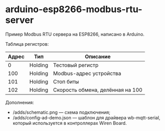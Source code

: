 # arduino-esp8266-modbus-rtu-server
Пример Modbus RTU сервера на ESP8266, написано в Arduino.

Таблица регистров:

Адрес  | Тип			| Описание
------ | -------------	| ------------
0      | Holding		| Тестовый регистр
100    | Holding		| Modbus-адрес устройства
101    | Holding		| Стоп биты
102    | Holding		| Скорость обмена, делённая на 100

Дополнения:
- /adds/schematic.png — схема подключения;
- /adds/config-ad-demo.json — шаблон для драйвера wb-mqtt-serial, который используется в контроллерах Wiren Board.
